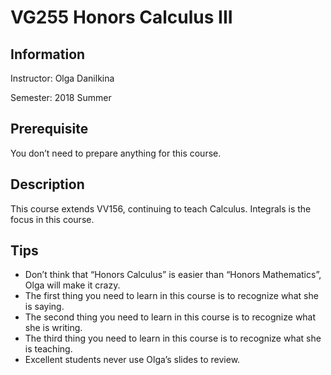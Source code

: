# VG255 Honors Calculus III

## Information

Instructor: Olga Danilkina

Semester: 2018 Summer

## Prerequisite

You don’t need to prepare anything for this course.

## Description

This course extends VV156, continuing to teach Calculus. Integrals is the focus in this course. 

## Tips

- Don’t think that “Honors Calculus” is easier than “Honors Mathematics”, Olga will make it crazy.
- The first thing you need to learn in this course is to recognize what she is saying.
- The second thing you need to learn in this course is to recognize what she is writing.
- The third thing you need to learn in this course is to recognize what she is teaching.
- Excellent students never use Olga’s slides to review.
